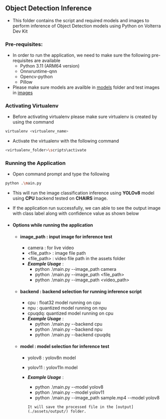 ## Object Detection Inference

- This folder contains the script and required models and images to perform inference of Object Detection models using Python on Volterra
Dev Kit

### Pre-requisites:

- In order to run the application, we need to make sure the following pre-requisites are available
    - Python 3.11 (ARM64 version)
    - Onnxruntime-qnn
    - Opencv-python
    - Pillow
- Please make sure models are availble in [models](./assets/models/) folder and test images in [images](./assets/images/)

### Activating Virtualenv

- Before activating virtualenv please make sure virtualenv is created by using the command
```bash
virtualenv <virtualenv_name>
```
- Activate the virtualenv with the following command
```bash
<virtualenv_folder>\scripts\activate
```

### Running the Application
- Open command prompt and type the following
```bash
python .\main.py
```
- This will run the image classification inference using **YOLOv8** model using **CPU** backend tested on **CHAIRS** image. 
- If the application run successfully, we can able to see the output image with class label along with confidence value as shown below

- #### Options while running the application
    - #### image_path : input image for inference test
        - camera : for live video
        - <file_path> : image file path
        - <file_path> : video file path in the assets folder
        - ***Example Usage*** : 
            - python .\main.py --image_path camera
            - python .\main.py --image_path <file_path>
            - python .\main.py --image_path <video_path>
    - #### backend : backend selection for running inference script
        - cpu : float32 model running on cpu
        - npu : quantized model running on npu
        - cpuqdq: quantized model running on cpu
        - ***Example Usage*** : 
            - python .\main.py --backend cpu
            - python .\main.py --backend npu
            - python .\main.py --backend cpuqdq
    - #### model : model selection for inference test
        - yolov8 : yolov8n model
        - yolov11 : yolov11n model
        - ***Example Usage*** : 
            - python .\main.py --model yolov8
            - python .\main.py --model yolov11
            - python .\main.py --image_path sample.mp4 --model yolov8
            
            `It will save the processed file in the [output](./assets/output/) folder.`
